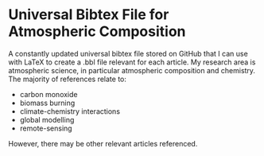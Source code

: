 # Universal Bibtex File for Atmospheric Composition

A constantly updated universal bibtex file stored on GitHub that I can use with LaTeX to create a .bbl file relevant for each article. My research area is atmospheric science, in particular atmospheric composition and chemistry. The majority of references relate to:
- carbon monoxide
- biomass burning
- climate-chemistry interactions
- global modelling
- remote-sensing

However, there may be other relevant articles referenced.
